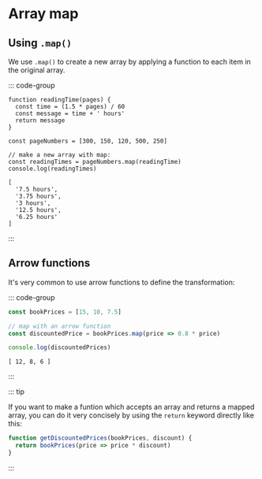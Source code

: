 # Array map

<Vimeo id="911915613" />

## Using `.map()`

We use `.map()` to create a new array by applying a function to each item in the
original array.

::: code-group

```js{10}
function readingTime(pages) {
  const time = (1.5 * pages) / 60
  const message = time + ' hours'
  return message
}

const pageNumbers = [300, 150, 120, 500, 250]

// make a new array with map:
const readingTimes = pageNumbers.map(readingTime)
console.log(readingTimes)
```

```console [output]
[
  '7.5 hours',
  '3.75 hours',
  '3 hours',
  '12.5 hours',
  '6.25 hours'
]
```

:::

## Arrow functions

It's very common to use arrow functions to define the transformation:

::: code-group

```js
const bookPrices = [15, 10, 7.5]

// map with an arrow function
const discountedPrice = bookPrices.map(price => 0.8 * price)

console.log(discountedPrices)
```

```console [output]
[ 12, 8, 6 ]
```

:::

::: tip

If you want to make a funtion which accepts an array and returns a mapped array,
you can do it very concisely by using the `return` keyword directly like this:

```js
function getDiscountedPrices(bookPrices, discount) {
  return bookPrices(price => price * discount)
}
```

:::
